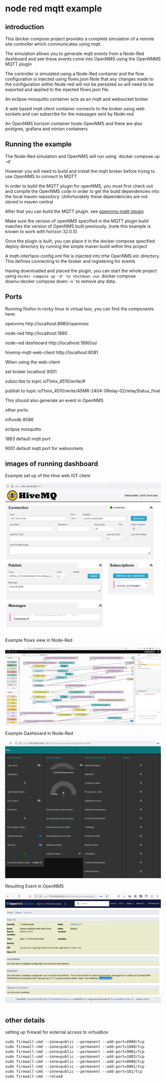 # node red mqtt example

## introduction
This docker compose project provides a complete simulation of a remote site controller which communicates using mqtt.

The simulation allows you to generate mqtt events from a Node-Red dashboard and see these events come into OpenNMS using the OpenNNMS MQTT plugin

The controller is simulated using a Node-Red container and the flow configuration is injected using flows.json 
Note that any changes made to the configuration within Node-red will not be persisted so will need to be exported and applied to the injected flows.json file.

An eclipse-mosquitto container acts as an mqtt and websocket broker

A web based mqtt client container connects to the broker using web sockets and can subscribe for the messages sent by Node-red

An OpenNMS horizon container hosts OpenNMS and there are also postgres, grafana and minion containers

## Running the example

The Node-Red simulation and OpenNMS will run using `docker compose up -d'

However you will need to build and install the mqtt broker before trying to use OpenNMS to connect to MQTT

In order to build the MQTT plugin for openNMS, you must first check out and compile the OpenNMS code in order to get the build dependencies into the local maven repository.
Unfortunately these dependencies are not stored in maven central

After that you can build the MQTT plugin.
see [opennms-mqtt-plugin](https://github.com/opennms-forge/opennms-mqtt-plugin)

Make sure the version of openNMS specified in the MQTT plugin build matches the version of OpenNMS built previously.
(note this example is known to work  with horizon 32.0.5)

Once the plugin is built, you can place it in the docker compose specified deploy directory by running the simple maven build within this project

A mqtt-interface-config.xml file is injected into trhe OpenNMS etc directory.
This defines connecting to the broker and registering for events

Having downloaded and placed the plugin, you can start the whole project using `docker compose up -d'
to shutdown use `docker compose down` or `docker compose down -v` to remove any data.

##  Ports

Running firefox in rocky linux in virtual box, you can find the components here:

opennms http://localhost:8980/opennms

node-red http://localhost:1880

node-red dashboard http://localhost:1880/ui/

hivemq-mqtt-web-client http://localhost:8081

When using the web-client

set broker localhost 9001

subscribe to topic ioThinx_4510/write/#

publish to topic ioThinx_4510/write/45MR-2404-0Relay-02/relayStatus_final

This should also generate an event in OpenNMS

other ports:

influxdb 8086

eclipse mosquitto 

1883 default mqtt port

9001 default mqtt port for websockets

## images of running dashboard

Example set up of the Hive web IOT client

![alt text](../opennms-node-red/images/HiveWebExample1.png "Figure HiveWebExample1.png")

Example flows view in Node-Red

![alt text](../opennms-node-red/images/NodeRedFlows.png "Figure NodeRedFlows.png")

Example Dashboard in Node-Red

![alt text](../opennms-node-red/images/NodeRedDash.png "Figure NodeRedDash.png")

Resulting  Event in OpenNMS

![alt text](../opennms-node-red/images/IotEventOpenNMS.png "Figure IotEventOpenNMS.png")




## other details

setting up firewall for external access to virtualbox

```
sudo firewall-cmd --zone=public --permanent --add-port=8980/tcp
sudo firewall-cmd --zone=public --permanent --add-port=1880/tcp
sudo firewall-cmd --zone=public --permanent --add-port=9001/tcp
sudo firewall-cmd --zone=public --permanent --add-port=1883/tcp
sudo firewall-cmd --zone=public --permanent --add-port=8080/tcp
sudo firewall-cmd --zone=public --permanent --add-port=8081/tcp
sudo firewall-cmd --zone=public --permanent --add-port=161/tcp
sudo firewall-cmd --reload
```
